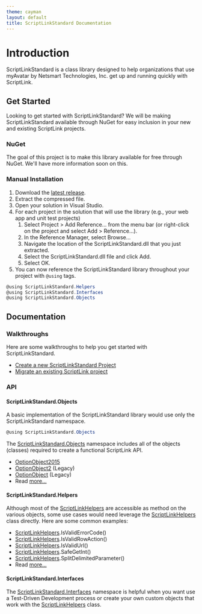 ```yaml
---
theme: cayman
layout: default
title: ScriptLinkStandard Documentation
---
```


# Introduction

ScriptLinkStandard is a class library designed to help organizations that use myAvatar by Netsmart Technologies, Inc. get up and running quickly with ScriptLink.

## Get Started

Looking to get started with ScriptLinkStandard? We will be making ScriptLinkStandard available through NuGet for easy inclusion in your new and existing ScriptLink projects.

### NuGet

The goal of this project is to make this library available for free through NuGet. We'll have more information soon on this.

### Manual Installation

1. Download the [latest release](https://github.com/rcskids/ScriptLinkStandard/releases).
2. Extract the compressed file.
3. Open your solution in Visual Studio.
4. For each project in the solution that will use the library (e.g., your web app and unit test projects)
	1. Select Project > Add Reference... from the menu bar (or right-click on the project and select Add > Reference...).
	2. In the Reference Manager, select Browse...
	3. Navigate the location of the ScriptLinkStandard.dll that you just extracted.
	4. Select the ScriptLinkStandard.dll file and click Add.
	5. Select OK.
5. You can now reference the ScriptLinkStandard library throughout your project with `@using` tags.

```c#
@using ScriptLinkStandard.Helpers
@using ScriptLinkStandard.Interfaces
@using ScriptLinkStandard.Objects
```

## Documentation
### Walkthroughs

Here are some walkthroughs to help you get started with ScriptLinkStandard.

* [Create a new ScriptLinkStandard Project](./walkthrough-create-new-scriptlinkstandard-project.md)
* [Migrate an existing ScriptLink project](./walkthrough-migrate-existing-scriptlink-project.md)

### API

#### ScriptLinkStandard.Objects

A basic implementation of the ScriptLinkStandard library would use only the ScriptLinkStandard namespace.

``` c#
@using ScriptLinkStandard.Objects
```

The [ScriptLinkStandard.Objects](./scriptlinkstandard.objects) namespace includes all of the objects (classes) required to create a functional ScriptLink API.

* [OptionObject2015](./scriptlinkstandard.objects/optionobject2015.md)
* [OptionObject2](./scriptlinkstandard.objects/optionobject2.md) (Legacy)
* [OptionObject](./scriptlinkstandard.objects/optionobject.md) (Legacy)
* Read [more...](./scriptlinkstandard.objects)

#### ScriptLinkStandard.Helpers

Although most of the [ScriptLinkHelpers](./scriptlinkstandard.helpers/scriptlinkhelpers.md) are accessible as method on the various objects, some use cases would need leverage the [ScriptLinkHelpers](./scriptlinkstandard.helpers/scriptlinkhelpers.md) class directly. Here are some common examples:

* [ScriptLinkHelpers](./scriptlinkstandard.helpers/scriptlinkhelpers.md).IsValidErrorCode()
* [ScriptLinkHelpers](./scriptlinkstandard.helpers/scriptlinkhelpers.md).IsValidRowAction()
* [ScriptLinkHelpers](./scriptlinkstandard.helpers/scriptlinkhelpers.md).IsValidUrl()
* [ScriptLinkHelpers](./scriptlinkstandard.helpers/scriptlinkhelpers.md).SafeGetInt()
* [ScriptLinkHelpers](./scriptlinkstandard.helpers/scriptlinkhelpers.md).SplitDelimitedParameter()
* Read [more...](./scriptlinkstandard.helpers)

#### ScriptLinkStandard.Interfaces

The [ScriptLinkStandard.Interfaces](./scriptlinkstandard.interfaces) namespace is helpful when you want use a Test-Driven Development process or create your own custom objects that work with the [ScriptLinkHelpers](./scriptlinkstandard.helpers/scriptlinkhelpers.md) class.
